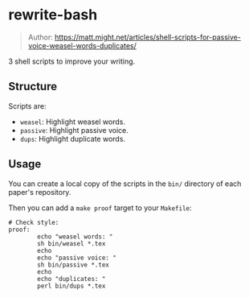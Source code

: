 # rewrite-bash

> Author: https://matt.might.net/articles/shell-scripts-for-passive-voice-weasel-words-duplicates/

3 shell scripts to improve your writing.

## Structure

Scripts are:

- `weasel`: Highlight weasel words.
- `passive`: Highlight passive voice.
- `dups`: Highlight duplicate words.

## Usage

You can create a local copy of the scripts in the `bin/` directory of each paper's repository. 

Then you can add a `make proof` target to your `Makefile`:

```make
# Check style:
proof:
        echo "weasel words: "
        sh bin/weasel *.tex
        echo
        echo "passive voice: "
        sh bin/passive *.tex
        echo
        echo "duplicates: "
        perl bin/dups *.tex
```
